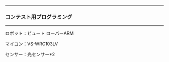 _______________
### コンテスト用プログラミング
_______________

ロボット：ビュート ローバーARM

マイコン：VS-WRC103LV

センサー：光センサー*2